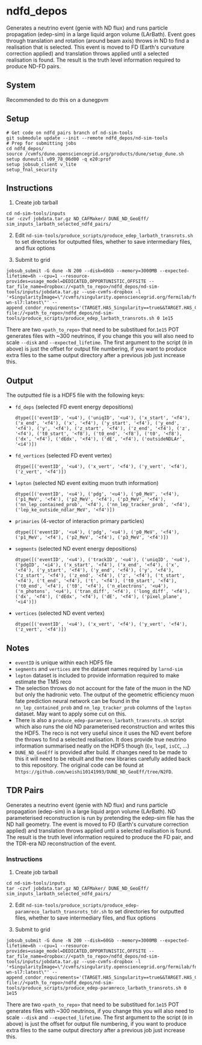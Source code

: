 # ndfd_depos

Generates a neutrino event (genie with ND flux) and runs particle propagation (edep-sim) in a large liquid argon volume (LArBath). Event goes through translation and rotation (around beam axis) throws in ND to find a realisation that is selected. This event is moved to FD (Earth's curvature correction applied) and translation throws applied until a selected realisation is found. The result is the truth level information required to produce ND-FD pairs.

## System

Recommended to do this on a dunegpvm

## Setup

```
# Get code on ndfd_pairs branch of nd-sim-tools
git submodule update --init --remote ndfd_depos/nd-sim-tools
# Prep for submitting jobs
cd ndfd_depos/
source /cvmfs/dune.opensciencegrid.org/products/dune/setup_dune.sh
setup duneutil v09_78_06d00 -q e20:prof
setup jobsub_client v_lite
setup_fnal_security
```

## Instructions

1. Create job tarball
  ```
  cd nd-sim-tools/inputs
  tar -czvf jobdata.tar.gz ND_CAFMaker/ DUNE_ND_GeoEff/ sim_inputs_larbath_selected_ndfd_pairs/
  ```

2. Edit `nd-sim-tools/produce_scripts/produce_edep_larbath_transrots.sh` to set directories for
   outputted files, whether to save intermediary files, and flux options

3. Submit to grid
  ```
  jobsub_submit -G dune -N 200 --disk=60Gb --memory=3000MB --expected-lifetime=6h --cpu=1 --resource-provides=usage_model=DEDICATED,OPPORTUNISTIC,OFFSITE --tar_file_name=dropbox://<path_to_repo>/ndfd_depos/nd-sim-tools/inputs/jobdata.tar.gz --use-cvmfs-dropbox -l '+SingularityImage=\"/cvmfs/singularity.opensciencegrid.org/fermilab/fnal-wn-sl7:latest\"' --append_condor_requirements='(TARGET.HAS_Singularity==true&&TARGET.HAS_CVMFS_dune_opensciencegrid_org==true&&TARGET.HAS_CVMFS_larsoft_opensciencegrid_org==true&&TARGET.CVMFS_dune_opensciencegrid_org_REVISION>=1105&&TARGET.HAS_CVMFS_fifeuser1_opensciencegrid_org==true&&TARGET.HAS_CVMFS_fifeuser2_opensciencegrid_org==true&&TARGET.HAS_CVMFS_fifeuser3_opensciencegrid_org==true&&TARGET.HAS_CVMFS_fifeuser4_opensciencegrid_org==true)' file://<path_to_repo>/ndfd_depos/nd-sim-tools/produce_scripts/produce_edep_larbath_transrots.sh 0 1e15
  ```
  There are two `<path_to_repo>` that need to be substitued for.`1e15` POT generates files with ~300 neutrinos, if you change this you will also need to scale `--disk` and `--expected_lifetime`. The first argument to the script (`0` in above) is just the offset for output file numbering, if you want to produce extra files to the same output directory after a previous job just increase this.

## Output

The outputted file is a HDF5 file with the following keys:

* `fd_deps` (selected FD event energy depositions)
  ```
  dtype([('eventID', '<u4'), ('uniqID', '<u4'), ('x_start', '<f4'), ('x_end', '<f4'), ('x', '<f4'), ('y_start', '<f4'), ('y_end', '<f4'), ('y', '<f4'), ('z_start', '<f4'), ('z_end', '<f4'), ('z', '<f4'), ('t0_start', '<f8'), ('t0_end', '<f8'), ('t0', '<f8'), ('dx', '<f4'), ('dEdx', '<f4'), ('dE', '<f4'), ('outsideNDLAr', '<i4')])
  ```

* `fd_vertices` (selected FD event vertex)
  ```
  dtype([('eventID', '<u4'), ('x_vert', '<f4'), ('y_vert', '<f4'), ('z_vert', '<f4')])
  ```

* `lepton` (selected ND event exiting muon truth information)
  ```
  dtype([('eventID', '<u4'), ('pdg', '<u4'), ('p0_MeV', '<f4'), ('p1_MeV', '<f4'), ('p2_MeV', '<f4'), ('p3_MeV', '<f4'), ('nn_lep_contained_prob', '<f4'), ('nn_lep_tracker_prob', '<f4'), ('lep_ke_outside_ndlar_MeV', '<f4')])
  ```

* `primaries` (4-vector of interaction primary particles)
  ```
  dtype([('eventID', '<u4'), ('pdg', '<u4'), ('p0_MeV', '<f4'), ('p1_MeV', '<f4'), ('p2_MeV', '<f4'), ('p3_MeV', '<f4')])
  ```

* `segments` (selected ND event energy depositions)
  ```
  dtype([('eventID', '<u4'), ('trackID', '<u4'), ('uniqID', '<u4'), ('pdgID', '<i4'), ('x_start', '<f4'), ('x_end', '<f4'), ('x', '<f4'), ('y_start', '<f4'), ('y_end', '<f4'), ('y', '<f4'), ('z_start', '<f4'), ('z_end', '<f4'), ('z', '<f4'), ('t_start', '<f4'), ('t_end', '<f4'), ('t', '<f4'), ('t0_start', '<f4'), ('t0_end', '<f4'), ('t0', '<f4'), ('n_electrons', '<u4'), ('n_photons', '<u4'), ('tran_diff', '<f4'), ('long_diff', '<f4'), ('dx', '<f4'), ('dEdx', '<f4'), ('dE', '<f4'), ('pixel_plane', '<i4')])
  ```

* `vertices` (selected ND event vertex)
  ```
  dtype([('eventID', '<u4'), ('x_vert', '<f4'), ('y_vert', '<f4'), ('z_vert', '<f4')])
  ```

## Notes

* `eventID` is unique within each HDF5 file
* `segments` and `vertices` are the dataset names required by `larnd-sim`
* `lepton` dataset is included to provide information required to make estimate the TMS reco
* The selection throws do not account for the fate of the muon in the ND but only the hadronic veto. The output of the geometric efficiency muon fate prediction neural network can be found in the `nn_lep_contained_prob` and `nn_lep_tracker_prob` columns of the `lepton` dataset. May want to apply some cut on this.
* There is also a `produce_edep-paramreco_larbath_transrots.sh` script which also runs the old ND parameterised reconstruction and writes this the HDF5. The reco is not very useful since it uses the ND event before the throws to find a selected realisation. It does provide true neutrino information summarised neatly on the HDF5 though (`Ev`, `lepE`, `isCC`, ...)
* `DUNE_ND_GeoEff` is provided after build. If changes need to be made to this it will need to be
rebuilt and the new libraries carefully added back to this repository. The original code can be
found at `https://github.com/weishi10141993/DUNE_ND_GeoEff/tree/N2FD`.

## TDR Pairs

Generates a neutrino event (genie with ND flux) and runs particle propagation (edep-sim) in a large liquid argon volume (LArBath). ND parameterised reconstruction is run by pretending the edep-sim file has the ND hall geometry. The event is moved to FD (Earth's curvature correction applied) and translation throws applied until a selected realisation is found. The result is the truth level information required to produce the FD pair, and the TDR-era ND reconstruction of the event.

### Instructions

1. Create job tarball
  ```
  cd nd-sim-tools/inputs
  tar -czvf jobdata.tar.gz ND_CAFMaker/ DUNE_ND_GeoEff/ sim_inputs_larbath_selected_ndfd_pairs/
  ```

2. Edit `nd-sim-tools/produce_scripts/produce_edep-paramreco_larbath_transrots_tdr.sh` to set directories for
   outputted files, whether to save intermediary files, and flux options

3. Submit to grid
  ```
  jobsub_submit -G dune -N 200 --disk=60Gb --memory=3000MB --expected-lifetime=6h --cpu=1 --resource-provides=usage_model=DEDICATED,OPPORTUNISTIC,OFFSITE --tar_file_name=dropbox://<path_to_repo>/ndfd_depos/nd-sim-tools/inputs/jobdata.tar.gz --use-cvmfs-dropbox -l '+SingularityImage=\"/cvmfs/singularity.opensciencegrid.org/fermilab/fnal-wn-sl7:latest\"' --append_condor_requirements='(TARGET.HAS_Singularity==true&&TARGET.HAS_CVMFS_dune_opensciencegrid_org==true&&TARGET.HAS_CVMFS_larsoft_opensciencegrid_org==true&&TARGET.CVMFS_dune_opensciencegrid_org_REVISION>=1105&&TARGET.HAS_CVMFS_fifeuser1_opensciencegrid_org==true&&TARGET.HAS_CVMFS_fifeuser2_opensciencegrid_org==true&&TARGET.HAS_CVMFS_fifeuser3_opensciencegrid_org==true&&TARGET.HAS_CVMFS_fifeuser4_opensciencegrid_org==true)' file://<path_to_repo>/ndfd_depos/nd-sim-tools/produce_scripts/produce_edep-paramreco_larbath_transrots.sh 0 1e15
  ```
  There are two `<path_to_repo>` that need to be substitued for.`1e15` POT generates files with ~300 neutrinos, if you change this you will also need to scale `--disk` and `--expected_lifetime`. The first argument to the script (`0` in above) is just the offset for output file numbering, if you want to produce extra files to the same output directory after a previous job just increase this.



